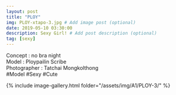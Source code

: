```yaml
---
layout: post
title: "PLOY"
img: PLOY-xtapo-3.jpg # Add image post (optional)
date: 2019-05-10 03:30:00
description: Sexy Girl! # Add post description (optional)
tag: [sexy]
---
```

Concept : no bra night  
Model : Ploypailin Scribe  
Photographer : Tatchai Mongkolthong  
#Model #Sexy #Cute

{% include image-gallery.html folder="/assets/img/A1/PLOY-3/" %}
